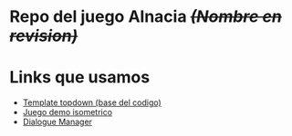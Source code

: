 # Repo del juego Alnacia ~~*(Nombre en revision)*~~

# Links que usamos

- [Template topdown (base del codigo)](https://github.com/stesproject/godot-2d-topdown-template)
- [Juego demo isometrico](https://github.com/godotengine/godot-demo-projects/tree/master/2d/isometric)
- [Dialogue Manager](https://github.com/nathanhoad/godot_dialogue_manager)
